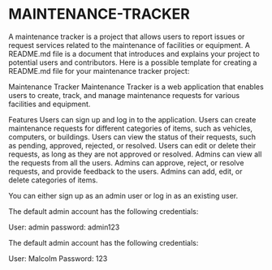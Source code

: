 # MAINTENANCE-TRACKER
A maintenance tracker is a project that allows users to report issues or request services related to the maintenance of facilities or equipment. A README.md file is a document that introduces and explains your project to potential users and contributors. Here is a possible template for creating a README.md file for your maintenance tracker project:

Maintenance Tracker
Maintenance Tracker is a web application that enables users to create, track, and manage maintenance requests for various facilities and equipment.

Features
Users can sign up and log in to the application.
Users can create maintenance requests for different categories of items, such as vehicles, computers, or buildings.
Users can view the status of their requests, such as pending, approved, rejected, or resolved.
Users can edit or delete their requests, as long as they are not approved or resolved.
Admins can view all the requests from all the users.
Admins can approve, reject, or resolve requests, and provide feedback to the users.
Admins can add, edit, or delete categories of items.


You can either sign up as an admin user or log in as an existing user. 

The default admin account has the following credentials:

User: admin
password: admin123

The default admin account has the following credentials:

User: Malcolm
Password: 123



